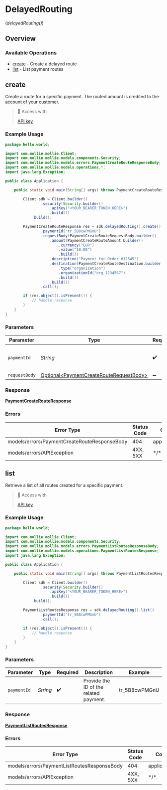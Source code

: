 # DelayedRouting
(*delayedRouting()*)

## Overview

### Available Operations

* [create](#create) - Create a delayed route
* [list](#list) - List payment routes

## create

Create a route for a specific payment. The routed amount is credited to the account of your customer.

> 🔑 Access with
>
> [API key](/reference/authentication)

### Example Usage

```java
package hello.world;

import com.mollie.mollie.Client;
import com.mollie.mollie.models.components.Security;
import com.mollie.mollie.models.errors.PaymentCreateRouteResponseBody;
import com.mollie.mollie.models.operations.*;
import java.lang.Exception;

public class Application {

    public static void main(String[] args) throws PaymentCreateRouteResponseBody, Exception {

        Client sdk = Client.builder()
                .security(Security.builder()
                    .apiKey("<YOUR_BEARER_TOKEN_HERE>")
                    .build())
            .build();

        PaymentCreateRouteResponse res = sdk.delayedRouting().create()
                .paymentId("tr_5B8cwPMGnU")
                .requestBody(PaymentCreateRouteRequestBody.builder()
                    .amount(PaymentCreateRouteAmount.builder()
                        .currency("EUR")
                        .value("10.00")
                        .build())
                    .description("Payment for Order #12345")
                    .destination(PaymentCreateRouteDestination.builder()
                        .type("organization")
                        .organizationId("org_1234567")
                        .build())
                    .build())
                .call();

        if (res.object().isPresent()) {
            // handle response
        }
    }
}
```

### Parameters

| Parameter                                                                                            | Type                                                                                                 | Required                                                                                             | Description                                                                                          | Example                                                                                              |
| ---------------------------------------------------------------------------------------------------- | ---------------------------------------------------------------------------------------------------- | ---------------------------------------------------------------------------------------------------- | ---------------------------------------------------------------------------------------------------- | ---------------------------------------------------------------------------------------------------- |
| `paymentId`                                                                                          | *String*                                                                                             | :heavy_check_mark:                                                                                   | Provide the ID of the related payment.                                                               | tr_5B8cwPMGnU                                                                                        |
| `requestBody`                                                                                        | [Optional\<PaymentCreateRouteRequestBody>](../../models/operations/PaymentCreateRouteRequestBody.md) | :heavy_minus_sign:                                                                                   | N/A                                                                                                  |                                                                                                      |

### Response

**[PaymentCreateRouteResponse](../../models/operations/PaymentCreateRouteResponse.md)**

### Errors

| Error Type                                   | Status Code                                  | Content Type                                 |
| -------------------------------------------- | -------------------------------------------- | -------------------------------------------- |
| models/errors/PaymentCreateRouteResponseBody | 404                                          | application/hal+json                         |
| models/errors/APIException                   | 4XX, 5XX                                     | \*/\*                                        |

## list

Retrieve a list of all routes created for a specific payment.

> 🔑 Access with
>
> [API key](/reference/authentication)

### Example Usage

```java
package hello.world;

import com.mollie.mollie.Client;
import com.mollie.mollie.models.components.Security;
import com.mollie.mollie.models.errors.PaymentListRoutesResponseBody;
import com.mollie.mollie.models.operations.PaymentListRoutesResponse;
import java.lang.Exception;

public class Application {

    public static void main(String[] args) throws PaymentListRoutesResponseBody, Exception {

        Client sdk = Client.builder()
                .security(Security.builder()
                    .apiKey("<YOUR_BEARER_TOKEN_HERE>")
                    .build())
            .build();

        PaymentListRoutesResponse res = sdk.delayedRouting().list()
                .paymentId("tr_5B8cwPMGnU")
                .call();

        if (res.object().isPresent()) {
            // handle response
        }
    }
}
```

### Parameters

| Parameter                              | Type                                   | Required                               | Description                            | Example                                |
| -------------------------------------- | -------------------------------------- | -------------------------------------- | -------------------------------------- | -------------------------------------- |
| `paymentId`                            | *String*                               | :heavy_check_mark:                     | Provide the ID of the related payment. | tr_5B8cwPMGnU                          |

### Response

**[PaymentListRoutesResponse](../../models/operations/PaymentListRoutesResponse.md)**

### Errors

| Error Type                                  | Status Code                                 | Content Type                                |
| ------------------------------------------- | ------------------------------------------- | ------------------------------------------- |
| models/errors/PaymentListRoutesResponseBody | 404                                         | application/hal+json                        |
| models/errors/APIException                  | 4XX, 5XX                                    | \*/\*                                       |